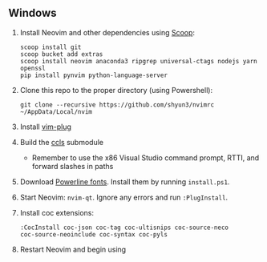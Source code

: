 ## Windows

1. Install Neovim and other dependencies using [Scoop](http://scoop.sh):
    ```
    scoop install git
    scoop bucket add extras
    scoop install neovim anaconda3 ripgrep universal-ctags nodejs yarn openssl
    pip install pynvim python-language-server
    ```

1. Clone this repo to the proper directory (using Powershell):
    ```
    git clone --recursive https://github.com/shyun3/nvimrc ~/AppData/Local/nvim
    ```

1. Install [vim-plug](https://github.com/junegunn/vim-plug)

1. Build the [ccls](https://github.com/MaskRay/ccls) submodule
    - Remember to use the x86 Visual Studio command prompt, RTTI, and forward
    slashes in paths

1. Download [Powerline fonts](https://github.com/powerline/fonts). Install them
   by running `install.ps1`.

1. Start Neovim: `nvim-qt`. Ignore any errors and run `:PlugInstall`.

1. Install coc extensions:
    ```
    :CocInstall coc-json coc-tag coc-ultisnips coc-source-neco
    coc-source-neoinclude coc-syntax coc-pyls
    ```

1. Restart Neovim and begin using
